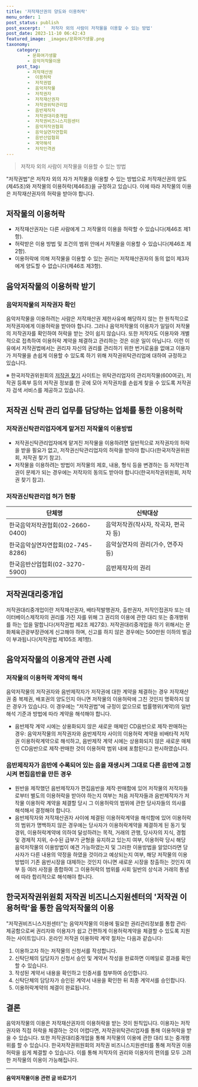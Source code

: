 ```yaml
---
title: '저작재산권의 양도와 이용허락'
menu_order: 1
post_status: publish
post_excerpt: '  저작자 외의 사람이 저작물을 이용할 수 있는 방법'
post_date: 2023-11-10 06:42:43
featured_image: _images/문화여가생활.png
taxonomy:
    category:
        - 문화여가생활
        - 음악저작물이용
    post_tag:
        - 저작재산권
        -  이용허락
        -  저작권법
        -  음악저작물
        -  저작권자
        -  저작재산권자
        -  저작권위탁관리업
        -  음반제작자
        -  저작권대리중개업
        -  저작권비즈니스지원센터
        -  음악저작권협회
        -  음악실연자연합회
        -  음반산업협회
        -  계약해석
        -  저작인격권
---
```



> 저작자 외의 사람이 저작물을 이용할 수 있는 방법

"저작권법"은 저작자 외의 자가 저작물을 이용할 수 있는 방법으로 저작재산권의 양도(제45조)와 저작물의 이용허락(제46조)을 규정하고 있습니다. 이에 따라 저작물의 이용은 저작재산권자의 허락을 받아야 합니다.

## 저작물의 이용허락

- 저작재산권자는 다른 사람에게 그 저작물의 이용을 허락할 수 있습니다(제46조 제1항).
- 허락받은 이용 방법 및 조건의 범위 안에서 저작물을 이용할 수 있습니다(제46조 제2항).
- 이용허락에 의해 저작물을 이용할 수 있는 권리는 저작재산권자의 동의 없이 제3자에게 양도할 수 없습니다(제46조 제3항).

## 음악저작물의 이용허락 받기

### 음악저작물의 저작권자 확인

음악저작물을 이용하려는 사람은 저작재산권 제한사유에 해당하지 않는 한 원칙적으로 저작권자에게 이용허락을 받아야 합니다. 그러나 음악저작물의 이용자가 일일이 저작물의 저작권자를 확인하여 허락을 받는 것이 쉽지 않습니다. 또한 저작자도 이용자와 개별적으로 접촉하여 이용허락 계약을 체결하고 관리하는 것은 쉬운 일이 아닙니다. 이런 이유에서 저작권법에서는 권리자 자신의 권리를 관리하기 위한 번거로움을 없애고 이용자가 저작물을 손쉽게 이용할 수 있도록 하기 위해 저작권위탁관리업에 대하여 규정하고 있습니다.

※ 한국저작권위원회의 [저작권 찾기](www.findcopyright.or.kr) 사이트는 위탁관리업자의 관리저작물(600여곳), 저작권 등록부 등의 저작권 정보를 한 곳에 모아 저작권자를 손쉽게 찾을 수 있도록 저작권자 검색 서비스를 제공하고 있습니다.

## 저작권 신탁 관리 업무를 담당하는 업체를 통한 이용허락

### 저작권신탁관리업자에게 맡겨진 저작물의 이용방법

- 저작권신탁관리업자에게 맡겨진 저작물을 이용하려면 일반적으로 저작권자의 허락을 받을 필요가 없고, 저작권신탁관리업자의 허락을 받아야 합니다(한국저작권위원회, 저작권 찾기 참고).
- 저작물을 이용하려는 방법이 저작물의 제호, 내용, 형식 등을 변경하는 등 저작인격권이 문제가 되는 경우에는 저작자의 동의도 받아야 합니다(한국저작권위원회, 저작권 찾기 참고).

### 저작권신탁관리업 허가 현황

| 단체명                    | 신탁대상                  |
|-----------------------|---------------------|
| 한국음악저작권협회(02-2660-0400) | 음악저작권(작사자, 작곡자, 편곡자 등)    |
| 한국음악실연자연합회(02-745-8286)  | 음악실연자의 권리(가수, 연주자 등)      |
| 한국음반산업협회(02-3270-5900)   | 음반제작자의 권리                |

## 저작권대리중개업

저작권대리중개업이란 저작재산권자, 배타적발행권자, 출판권자, 저작인접권자 또는 데이터베이스제작자의 권리를 가진 자를 위해 그 권리의 이용에 관한 대리 또는 중개행위를 하는 업을 말합니다(저작권법 제2조 제27호). 저작권대리중개업을 하기 위해서는 문화체육관광부장관에게 신고해야 하며, 신고를 하지 않은 경우에는 500만원 이하의 벌금이 부과됩니다(저작권법 제105조 제1항).

## 음악저작물의 이용계약 관련 사례

### 저작물의 이용허락 계약의 해석

음악저작물의 저작권자와 음반제작자가 저작권에 대한 계약을 체결하는 경우 저작재산권 중 복제권, 배포권의 양도인지 아니면 저작물의 이용허락에 그친 것인지 명확하지 않은 경우가 있습니다. 이 경우에는 "저작권법"에 규정이 없으므로 법률행위(계약)의 일반해석 기준과 방법에 따라 계약을 해석해야 합니다.

- 음반제작 계약 시에는 상용화되지 않은 새로운 매체인 CD음반으로 제작·판매하는 경우: 음악저작물의 저작권자와 음반제작자 사이의 이용허락 계약을 비배타적 저작권 이용허락계약으로 해석하고, 음반제작 계약 시에는 상용화되지 않은 새로운 매체인 CD음반으로 제작·판매한 것이 이용허락 범위 내에 포함된다고 판시하였습니다.

### 음반제작자가 음반에 수록되어 있는 음을 재생시켜 그대로 다른 음반에 고정시켜 편집음반을 만든 경우

- 원반을 제작했던 음반제작자가 편집음반을 제작·판매함에 있어 저작물의 저작자들로부터 별도의 이용허락을 받아야 하는지 여부는 처음 저작자들과 음반제작자가 저작물 이용허락 계약을 체결할 당시 그 이용허락의 범위에 관한 당사자들의 의사를 해석해서 결정해야 합니다.
- 음반제작자와 저작재산권자 사이에 체결된 이용허락계약을 해석함에 있어 이용허락의 범위가 명백하지 않은 경우에는 당사자가 이용허락계약을 체결하게 된 동기 및 경위, 이용허락계약에 의하여 달성하려는 목적, 거래의 관행, 당사자의 지식, 경험 및 경제적 지위, 수수된 급부가 균형을 유지하고 있는지 여부, 이용허락 당시 해당 음악저작물의 이용방법이 예견 가능하였는지 및 그러한 이용방법을 알았더라면 당사자가 다른 내용의 약정을 하였을 것이라고 예상되는지 여부, 해당 저작물의 이용방법이 기존 음반시장을 대체하는 것인지 아니면 새로운 시장을 창출하는 것인지 여부 등 여러 사정을 종합하여 그 이용허락의 범위를 사회 일반의 상식과 거래의 통념에 따라 합리적으로 해석해야 합니다.

## 한국저작권위원회 저작권 비즈니스지원센터의 '저작권 이용허락'을 통한 음악저작물의 이용

"저작권비즈니스지원센터"는 음악저작물의 이용에 필요한 권리관리정보를 통합 관리·제공함으로써 권리자와 이용자가 쉽고 간편하게 이용허락계약을 체결할 수 있도록 지원하는 사이트입니다. 온라인 저작권 이용허락 계약 절차는 다음과 같습니다:

1. 이용하고자 하는 저작물의 신청서를 작성합니다.
2. 신탁단체의 담당자가 신청서 승인 및 계약서 작성을 완료하면 이메일로 결과를 확인할 수 있습니다.
3. 작성된 계약서 내용을 확인하고 인증서를 첨부하여 승인합니다.
4. 신탁단체의 담당자가 승인된 계약서 내용을 확인한 뒤 최종 계약서를 승인합니다.
5. 이용허락계약의 체결이 완료됩니다.

## 결론

음악저작물의 이용은 저작재산권자의 이용허락을 받는 것이 원칙입니다. 이용자는 저작권자와 직접 허락을 체결하는 것이 어렵다면, 저작권위탁관리업자를 통해 이용허락을 받을 수 있습니다. 또한 저작권대리중개업을 통해 저작물의 이용에 관한 대리 또는 중개행위를 할 수 있습니다. 한국저작권위원회의 저작권 비즈니스지원센터를 통해 저작권 이용허락을 쉽게 체결할 수 있습니다. 이를 통해 저작자의 권리와 이용자의 편의를 모두 고려한 저작물의 이용이 가능해집니다.
<!-- wp:separator -->
<hr class="wp-block-separator has-alpha-channel-opacity"/>
<!-- /wp:separator -->

<!-- wp:group {"backgroundColor":"base","layout":{"type":"constrained"}} -->
<div class="wp-block-group has-base-background-color has-background"><!-- wp:paragraph {"align":"center","fontSize":"medium"} -->
<p class="has-text-align-center has-large-font-size"><strong>음악저작물이용 관련 글 바로가기</strong></p>
<!-- /wp:paragraph -->


<!-- wp:latest-posts
{"categories":[{"id":15931,"count":19,"description":"","link":"https://uknowlaw.com/category/%ec%9d%8c%ec%95%85%ec%a0%80%ec%9e%91%eb%ac%bc%ec%9d%b4%ec%9a%a9/","name":"음악저작물이용","slug":"음악저작물이용","taxonomy":"category","parent":0,"meta":[],"_links":{"self":[{"href":"https://uknowlaw.com/wp-json/wp/v2/categories/15931"}],"collection":[{"href":"https://uknowlaw.com/wp-json/wp/v2/categories"}],"about":[{"href":"https://uknowlaw.com/wp-json/wp/v2/taxonomies/category"}],"wp:post_type":[{"href":"https://uknowlaw.com/wp-json/wp/v2/posts?categories=15931"}],"curies":[{"name":"wp","href":"https://api.w.org/{rel}","templated":true}]}}],"postsToShow":100,"excerptLength":28,"postLayout":"grid","columns":2,"featuredImageAlign":"left","featuredImageSizeSlug":"large","fontSize":"small"} /--></div>
<!-- /wp:group -->